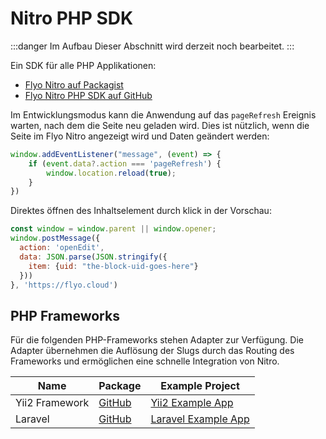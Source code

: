 # Nitro PHP SDK

:::danger Im Aufbau
Dieser Abschnitt wird derzeit noch bearbeitet.
:::

Ein SDK für alle PHP Applikationen:

+ [Flyo Nitro auf Packagist](https://packagist.org/packages/flyo/nitro-php)
+ [Flyo Nitro PHP SDK auf GitHub](https://github.com/flyocloud/nitro-php-sdk)

Im Entwicklungsmodus kann die Anwendung auf das `pageRefresh` Ereignis warten, nach dem die Seite neu geladen wird. Dies ist nützlich, wenn die Seite im Flyo Nitro angezeigt wird und Daten geändert werden:

```js
window.addEventListener("message", (event) => {
    if (event.data?.action === 'pageRefresh') {
        window.location.reload(true);
    }
})
```

Direktes öffnen des Inhaltselement durch klick in der Vorschau:

```js
const window = window.parent || window.opener;
window.postMessage({
  action: 'openEdit',
  data: JSON.parse(JSON.stringify({
    item: {uid: "the-block-uid-goes-here"}
  }))
}, 'https://flyo.cloud')
```

## PHP Frameworks

Für die folgenden PHP-Frameworks stehen Adapter zur Verfügung. Die Adapter übernehmen die Auflösung der Slugs durch das Routing des Frameworks und ermöglichen eine schnelle Integration von Nitro. 

|Name|Package|Example Project
|----|-------|--------------
|Yii2 Framework|[GitHub](https://github.com/flyocloud/nitro-yii2)|[Yii2 Example App](https://github.com/flyocloud/yii2-zooexample.com)
|Laravel|[GitHub](https://github.com/flyocloud/nitro-laravel)|[Laravel Example App](https://github.com/flyocloud/laravel-zooexample.com)
